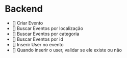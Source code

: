 # Backend

- [] Criar Evento
- [] Buscar Eventos por localização
- [] Buscar Eventos por categoria
- [] Buscar Eventos por id
- [] Inserir User no evento
- [] Quando inserir o user, validar se ele existe ou não
